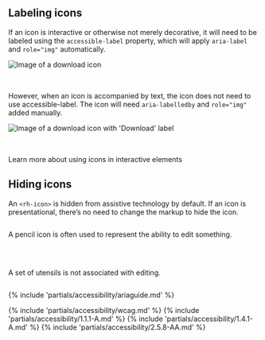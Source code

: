 <style>
  .grid {
    display: grid;
    grid-template-columns: 1fr;
    gap: var(--rh-space-2xl, 32px);
  }

  @container (min-width: 567px) {
    .grid {
      grid-template-columns: 1fr 1fr;
    }
  }
</style>

## Labeling icons

If an icon is interactive or otherwise not merely decorative, it will need to be labeled using the <code>accessible-label</code> property, which will apply <code>aria-label</code> and <code>role="img"</code> automatically.

<div class="grid">
  <uxdot-example width-adjustment="24px">
    <img src="../accessibility-labeling-icons-1.svg" alt="Image of a download icon">
  </uxdot-example>

  <rh-code-block wrap="true">
    <script type="text/sample-javascript"><rh-icon set="ui" icon="download" accessible-label="Download"></rh-icon></script>
  </rh-code-block>
</div>

However, when an icon is accompanied by text, the icon does not need to use accessible-label. The icon will need <code>aria-labelledby</code> and <code>role="img"</code> added manually.

<div class="grid">
  <uxdot-example width-adjustment="113px">
    <img src="../accessibility-labeling-icons-2.svg" alt="Image of a download icon with 'Download' label">
  </uxdot-example>

  <rh-code-block wrap="true">
    <script type="text/sample-javascript"><rh-icon set="ui" icon="download" aria-labelledby="download" role="img"></rh-icon><span>Download</span></script>
  </rh-code-block>
</div>

<rh-cta href="https://www.w3.org/WAI/tutorials/images/functional/#example-3-icon-image-conveying-information-within-link-text">Learn more about using icons in interactive elements</rh-cta>

## Hiding icons

An <code>&lt;rh-icon&gt;</code> is hidden from assistive technology by default. If an icon is presentational, there’s no need to  change the markup to hide the icon.

<div class="grid sm-two-columns">
  <uxdot-best-practice do>
    <rh-code-block wrap="true">
      <script type="text/sample-javascript"><rh-icon icon="butterfly"></rh-icon></script>
    </rh-code-block>
    <p>A pencil icon is often used to represent the ability to edit something.</p>
  </uxdot-best-practice>

  <uxdot-best-practice dont>
    <rh-code-block wrap="true">
      <script type="text/sample-javascript"><rh-icon icon="butterfly" aria-hidden="true"></rh-icon></script>
    </rh-code-block>
    <p>A set of utensils is not associated with editing.</p>
  </uxdot-best-practice>
</div>

{% include 'partials/accessibility/ariaguide.md' %}

{% include 'partials/accessibility/wcag.md' %}
{% include 'partials/accessibility/1.1.1-A.md' %}
{% include 'partials/accessibility/1.4.1-A.md' %}
{% include 'partials/accessibility/2.5.8-AA.md' %}